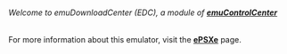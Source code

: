 ###### Welcome to emuDownloadCenter (EDC), a module of [**emuControlCenter**](https://github.com/PhoenixInteractiveNL/emuControlCenter/wiki/)

For more information about this emulator, visit the [**ePSXe**](https://github.com/PhoenixInteractiveNL/emuDownloadCenter/wiki/Emulator-epsxe#menu) page.
